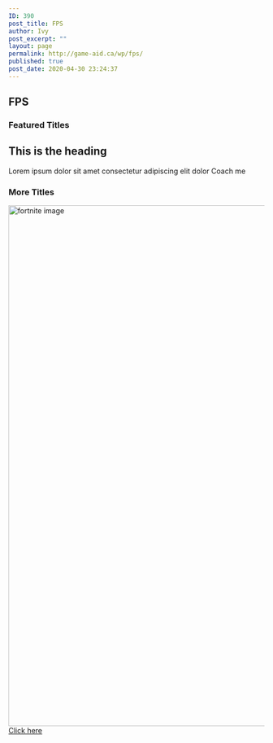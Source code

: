 ```yaml
---
ID: 390
post_title: FPS
author: Ivy
post_excerpt: ""
layout: page
permalink: http://game-aid.ca/wp/fps/
published: true
post_date: 2020-04-30 23:24:37
---
```

<h2>FPS</h2>		
			<h3>Featured Titles</h3>		
									<h2>
						This is the heading					</h2>
						Lorem ipsum dolor sit amet consectetur adipiscing elit dolor					
					<a>
						Coach me					</a>
			<h3>More Titles</h3>		
							<a href="http://game-aid.ca/wp/wp-content/uploads/2020/05/220px-Overwatch_cover_art.jpg" data-elementor-open-lightbox="yes" data-elementor-lightbox-slideshow="all-1e6d9fb" data-elementor-lightbox-title="220px-Overwatch_cover_art">
														</a>
							<a href="http://game-aid.ca/wp/wp-content/uploads/2020/04/DoomEternal_Cover.png" data-elementor-open-lightbox="yes" data-elementor-lightbox-slideshow="all-1e6d9fb" data-elementor-lightbox-title="DoomEternal_Cover">
														</a>
							<a href="http://game-aid.ca/wp/wp-content/uploads/2020/05/counter_strike_535051t.jpg" data-elementor-open-lightbox="yes" data-elementor-lightbox-slideshow="all-1e6d9fb" data-elementor-lightbox-title="counter_strike_535051t">
														</a>
							<a href="http://game-aid.ca/wp/wp-content/uploads/2020/05/71CLPKLsjiL._SY445_.jpg" data-elementor-open-lightbox="yes" data-elementor-lightbox-slideshow="all-1e6d9fb" data-elementor-lightbox-title="71CLPKLsjiL._SY445_">
														</a>
										<img width="700" height="1024" src="http://game-aid.ca/wp/wp-content/uploads/2020/04/kgc90m24qiw01-700x1024.jpg" alt="fortnite image" srcset="http://game-aid.ca/wp/wp-content/uploads/2020/04/kgc90m24qiw01-700x1024.jpg 700w, http://game-aid.ca/wp/wp-content/uploads/2020/04/kgc90m24qiw01-205x300.jpg 205w, http://game-aid.ca/wp/wp-content/uploads/2020/04/kgc90m24qiw01-768x1124.jpg 768w, http://game-aid.ca/wp/wp-content/uploads/2020/04/kgc90m24qiw01-1050x1536.jpg 1050w, http://game-aid.ca/wp/wp-content/uploads/2020/04/kgc90m24qiw01-1399x2048.jpg 1399w, http://game-aid.ca/wp/wp-content/uploads/2020/04/kgc90m24qiw01-600x878.jpg 600w, http://game-aid.ca/wp/wp-content/uploads/2020/04/kgc90m24qiw01-scaled.jpg 1749w" sizes="(max-width: 700px) 100vw, 700px" />											
			<a href="/wp/fortnite-coaches/" role="button">
						Click here
					</a>